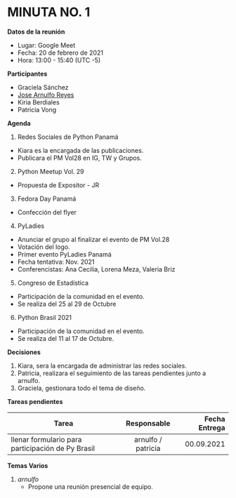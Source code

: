 # MINUTA NO. 1

**Datos de la reunión**
- Lugar: Google Meet  
- Fecha: 20 de febrero de 2021
- Hora: 13:00 - 15:40 (UTC -5)

**Participantes**

- Graciela Sánchez
- [Jose Arnulfo Reyes](https://www.linkedin.com/in/arnulfo-rh/)
- Kiria Berdiales
- Patricia Vong

**Agenda**

1. Redes Sociales de Python Panamá
  - Kiara es la encargada de las publicaciones.
  - Publicara el PM Vol28 en IG, TW y Grupos.
2. Python Meetup Vol. 29
  - Propuesta de Expositor - JR
3. Fedora Day Panamá
  - Confección del flyer
4. PyLadies
  - Anunciar el grupo al finalizar el evento de PM Vol.28
  - Votación del logo.
  - Primer evento PyLadies Panamá
  - Fecha tentativa: Nov. 2021
  - Conferencistas: Ana Cecilia, Lorena Meza, Valeria Briz
5. Congreso de Estadística
  - Participación de la comunidad en el evento.
  - Se realiza del 25 al 29 de Octubre
6. Python Brasil 2021
  - Participación de la comunidad en el evento.
  - Se realiza del 11 al 17 de Octubre.

**Decisiones**

1. Kiara, sera la encargada de administrar las redes sociales.
2. Patricia, realizara el seguimiento de las tareas pendientes junto a arnulfo.
3. Graciela, gestionara todo el tema de diseño.

**Tareas pendientes**

| Tarea        | Responsable           | Fecha Entrega  |
| ------------- |:-------------:| -----:|
| llenar formulario para participación de Py Brasil | arnulfo / patricia | 00.09.2021 |

**Temas Varios**

1. *arnulfo*
    - Propone una reunión presencial de equipo.
